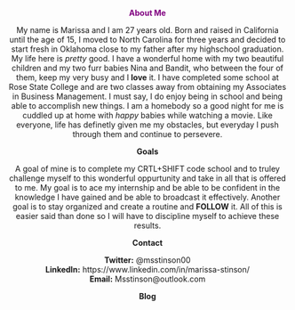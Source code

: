 <p align="center"> <font color=purple><b>About Me</b></font color=purple>

<p align="center">My name is Marissa and I am 27 years old. Born and raised in California until the age of 15, I moved to North Carolina for three years and decided to start fresh in Oklahoma close to my father after my highschool graduation. My life here is <i>pretty</i> good. I have a wonderful home with my two beautiful children and my two furr babies Nina and Bandit, who between the four of them, keep my very busy and I <b>love</b> it. I have completed some school at Rose State College and are two classes away from obtaining my Associates in Business Management. I must say, I do enjoy being in school and being able to accomplish new things. I am a homebody so a good night for me is cuddled up at home with <i>happy</i> babies while watching a movie. Like everyone, life has definetly given me my obstacles, but everyday I push through them and continue to persevere.
  
<p align="center"> <b>Goals</b>
<p align="center">A goal of mine is to complete my CRTL+SHIFT code school and to truley challenge myself to this wonderful oppurtunity and take in all that is offered to me.  My goal is to ace my internship and be able to be confident in the knowledge I have gained and be able to broadcast it effectively. Another goal is to stay organized and create a routine and <b>FOLLOW</b> it. All of this is easier said than done so I will have to discipline myself to achieve these results. 

<p align="center"><b>Contact</b>
<p align="center"><b>Twitter:</b> @msstinson00    <br>
  <b>LinkedIn:</b> https://www.linkedin.com/in/marissa-stinson/    <br>
  <b>Email:</b> Msstinson@outlook.com

<p align="center"> <b>Blog</b>
